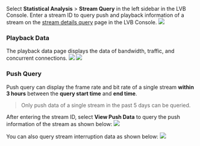 Select **Statistical Analysis** > **Stream Query** in the left sidebar in the LVB Console.
Enter a stream ID to query push and playback information of a stream on the [stream details query](https://console.cloud.tencent.com/live/analysis/stream) page in the LVB Console.
![](https://main.qcloudimg.com/raw/74a6c9f0ab91c0891ea7f483205237e3.png)

### Playback Data
The playback data page displays the data of bandwidth, traffic, and concurrent connections.
![](https://main.qcloudimg.com/raw/8e22e9eaa44be89778eab39502a13a1f.png)
![](https://main.qcloudimg.com/raw/068257284010e50888a4f56b8063e626.png)

### Push Query
Push query can display the frame rate and bit rate of a single stream **within 3 hours** between the **query start time** and **end time**.
> Only push data of a single stream in the past 5 days can be queried.

After entering the stream ID, select **View Push Data** to query the push information of the stream as shown below:
![](https://main.qcloudimg.com/raw/053ea95db102c1e6c59395b3d5eaea8f.png)

You can also query stream interruption data as shown below:
![](https://main.qcloudimg.com/raw/bd727ef7b97ca5d4782b40948ef00619.png)
